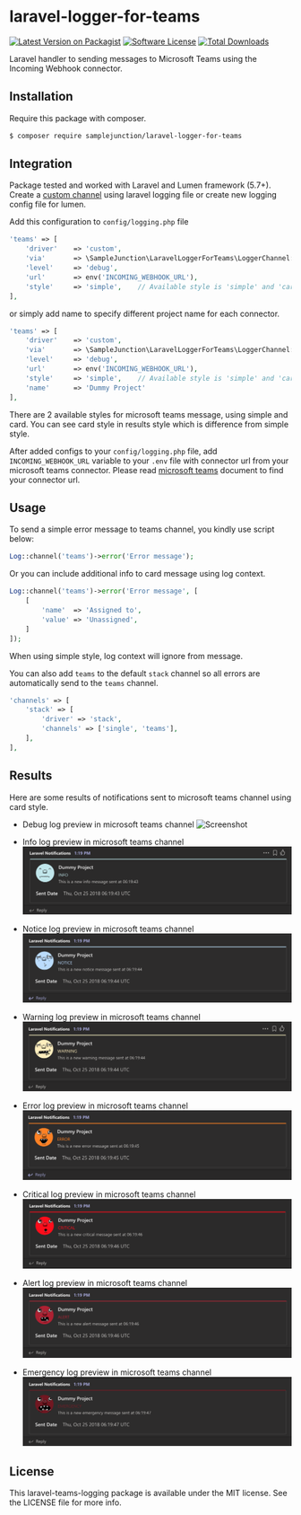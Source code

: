 # laravel-logger-for-teams

[![Latest Version on Packagist](https://img.shields.io/packagist/v/samplejunction/laravel-logger-for-teams.svg)](https://packagist.org/packages/samplejunction/laravel-logger-for-teams)
[![Software License](https://img.shields.io/badge/license-MIT-brightgreen.svg?style=flat-square)](LICENSE.md)
[![Total Downloads](https://img.shields.io/packagist/dt/samplejunction/laravel-logger-for-teams.svg)](https://packagist.org/packages/samplejunction/laravel-logger-for-teams)

Laravel handler to sending messages to Microsoft Teams using the Incoming Webhook connector.

## Installation

Require this package with composer.

```bash
$ composer require samplejunction/laravel-logger-for-teams
```

## Integration
Package tested and worked with Laravel and Lumen framework (5.7+). Create a [custom channel](https://laravel.com/docs/master/logging#creating-custom-channels) using laravel logging file or create new logging config file for lumen.

Add this configuration to `config/logging.php` file

```php
'teams' => [
    'driver'    => 'custom',
    'via'       => \SampleJunction\LaravelLoggerForTeams\LoggerChannel::class,
    'level'     => 'debug',
    'url'       => env('INCOMING_WEBHOOK_URL'),
    'style'     => 'simple',    // Available style is 'simple' and 'card', default is 'simple'
],
```
or simply add name to specify different project name for each connector.
```php
'teams' => [
    'driver'    => 'custom',
    'via'       => \SampleJunction\LaravelLoggerForTeams\LoggerChannel::class,
    'level'     => 'debug',
    'url'       => env('INCOMING_WEBHOOK_URL'),
    'style'     => 'simple',    // Available style is 'simple' and 'card', default is 'simple'
    'name'      => 'Dummy Project'
],
```

There are 2 available styles for microsoft teams message, using simple and card. You can see card style in results style which is difference from simple style.

After added configs to your `config/logging.php` file, add `INCOMING_WEBHOOK_URL` variable to your `.env` file with connector url from your microsoft teams connector. Please read [microsoft teams](https://docs.microsoft.com/en-us/microsoftteams/platform/concepts/connectors/connectors-using) document to find your connector url.

## Usage
To send a simple error message to teams channel, you kindly use script below:

```php
Log::channel('teams')->error('Error message');
```

Or you can include additional info to card message using log context.
```php
Log::channel('teams')->error('Error message', [
    [
        'name'  => 'Assigned to',
        'value' => 'Unassigned',
    ]
]);
```

When using simple style, log context will ignore from message.

You can also add `teams` to the default `stack` channel so all errors are automatically send to the `teams` channel.

```php
'channels' => [
    'stack' => [
        'driver' => 'stack',
        'channels' => ['single', 'teams'],
    ],
],
```

## Results
Here are some results of notifications sent to microsoft teams channel using card style.

- Debug log preview in microsoft teams channel
![Screenshot](https://raw.githubusercontent.com/margatampu/laravel-teams-logging/master/assets/ltl-1debug.png)

- Info log preview in microsoft teams channel
![Screenshot](https://raw.githubusercontent.com/samplejunction/laravel-logger-for-teams/master/assets/ltl-2info.png)

- Notice log preview in microsoft teams channel
![Screenshot](https://raw.githubusercontent.com/samplejunction/laravel-logger-for-teams/master/assets/ltl-3notice.png)

- Warning log preview in microsoft teams channel
![Screenshot](https://raw.githubusercontent.com/samplejunction/laravel-logger-for-teams/master/assets/ltl-4warning.png)

- Error log preview in microsoft teams channel
![Screenshot](https://raw.githubusercontent.com/samplejunction/laravel-logger-for-teams/master/assets/ltl-5error.png)

- Critical log preview in microsoft teams channel
![Screenshot](https://raw.githubusercontent.com/samplejunction/laravel-logger-for-teams/master/assets/ltl-6critical.png)

- Alert log preview in microsoft teams channel
![Screenshot](https://raw.githubusercontent.com/samplejunction/laravel-logger-for-teams/master/assets/ltl-7alert.png)

- Emergency log preview in microsoft teams channel
![Screenshot](https://raw.githubusercontent.com/samplejunction/laravel-logger-for-teams/master/assets/ltl-8emergency.png)

## License

This laravel-teams-logging package is available under the MIT license. See the LICENSE file for more info.

